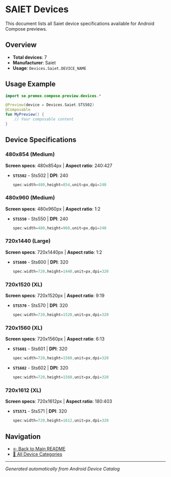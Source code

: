 # SAIET Devices

This document lists all Saiet device specifications available for Android Compose previews.

## Overview

- **Total devices**: 7
- **Manufacturer**: Saiet
- **Usage**: `Devices.Saiet.DEVICE_NAME`

## Usage Example

```kotlin
import se.premex.compose.preview.devices.*

@Preview(device = Devices.Saiet.STS502)
@Composable
fun MyPreview() {
    // Your composable content
}
```

## Device Specifications

### 480x854 (Medium)

**Screen specs**: 480x854px | **Aspect ratio**: 240:427

- **`STS502`** - Sts502 | **DPI**: 240
  ```kotlin
  spec:width=480,height=854,unit=px,dpi=240
  ```

### 480x960 (Medium)

**Screen specs**: 480x960px | **Aspect ratio**: 1:2

- **`STS550`** - Sts550 | **DPI**: 240
  ```kotlin
  spec:width=480,height=960,unit=px,dpi=240
  ```

### 720x1440 (Large)

**Screen specs**: 720x1440px | **Aspect ratio**: 1:2

- **`STS600`** - Sts600 | **DPI**: 320
  ```kotlin
  spec:width=720,height=1440,unit=px,dpi=320
  ```

### 720x1520 (XL)

**Screen specs**: 720x1520px | **Aspect ratio**: 9:19

- **`STS570`** - Sts570 | **DPI**: 320
  ```kotlin
  spec:width=720,height=1520,unit=px,dpi=320
  ```

### 720x1560 (XL)

**Screen specs**: 720x1560px | **Aspect ratio**: 6:13

- **`STS601`** - Sts601 | **DPI**: 320
  ```kotlin
  spec:width=720,height=1560,unit=px,dpi=320
  ```

- **`STS602`** - Sts602 | **DPI**: 320
  ```kotlin
  spec:width=720,height=1560,unit=px,dpi=320
  ```

### 720x1612 (XL)

**Screen specs**: 720x1612px | **Aspect ratio**: 180:403

- **`STS571`** - Sts571 | **DPI**: 320
  ```kotlin
  spec:width=720,height=1612,unit=px,dpi=320
  ```

## Navigation

- [← Back to Main README](../../README.md)
- [📱 All Device Categories](../README.md)

---
*Generated automatically from Android Device Catalog*
